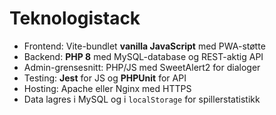 # Teknologistack

- Frontend: Vite-bundlet **vanilla JavaScript** med PWA-støtte
- Backend: **PHP 8** med MySQL-database og REST-aktig API
- Admin-grensesnitt: PHP/JS med SweetAlert2 for dialoger
- Testing: **Jest** for JS og **PHPUnit** for API
- Hosting: Apache eller Nginx med HTTPS
- Data lagres i MySQL og i `localStorage` for spillerstatistikk